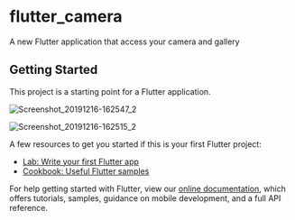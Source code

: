 # flutter_camera

A new Flutter application that access your camera and gallery

## Getting Started

This project is a starting point for a Flutter application.


![Screenshot_20191216-162547_2](https://user-images.githubusercontent.com/26230006/70901659-37c6b380-2021-11ea-8ae7-9ed08d693695.png)

![Screenshot_20191216-162515_2](https://user-images.githubusercontent.com/26230006/70901671-3e552b00-2021-11ea-9611-508ba2fd11c7.png)





A few resources to get you started if this is your first Flutter project:

- [Lab: Write your first Flutter app](https://flutter.dev/docs/get-started/codelab)
- [Cookbook: Useful Flutter samples](https://flutter.dev/docs/cookbook)

For help getting started with Flutter, view our
[online documentation](https://flutter.dev/docs), which offers tutorials,
samples, guidance on mobile development, and a full API reference.
